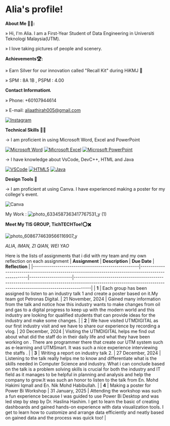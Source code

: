 # Alia's profile!

**About Me 👩‍🎓:**

» Hi, I'm Alia. I am a First-Year Student of Data Engineering in Universiti Teknologi Malaysia(UTM).

» I love taking pictures of people and scenery.

**Achievements🏆:**

» Earn Silver for our innovation called "Recall Kit" during HiKMJ 🥈

» SPM : 8A 1B , PSPM : 4.00 



**Contact Information📞**

» Phone: +60107944614

» E-mail: aliaathirah005@gmail.com 

 [![Instagram](https://img.shields.io/badge/Instagram-pink?logo=instagram&style=for-the-badge)](https://www.instagram.com/nraliiyoo?igsh=MXNjY3luMXVwbzc4MA%3D%3D&utm_source=qr)




**Technical Skills 👩‍💻**

→ I am proficient in using Microsoft Word, Excel and PowerPoint

[![Microsoft Word](https://img.shields.io/badge/Microsoft%20Word-0078D4?style=for-the-badge&logo=microsoft-word&logoColor=white)](https://www.microsoft.com)
[![Microsoft Excel](https://img.shields.io/badge/Microsoft%20Excel-217346?style=for-the-badge&logo=microsoft-excel&logoColor=white)](https://www.microsoft.com)
[![Microsoft PowerPoint](https://img.shields.io/badge/Microsoft%20PowerPoint-B7472A?style=for-the-badge&logo=microsoft-powerpoint&logoColor=white)](https://www.microsoft.com)


→ I have knowledge about VsCode, DevC++, HTML and Java

[![VSCode](https://img.shields.io/badge/VSCode-007ACC?style=for-the-badge&logo=visual-studio-code&logoColor=white)](https://code.visualstudio.com/)
[![HTML5](https://img.shields.io/badge/HTML5-E34F26?style=for-the-badge&logo=html5&logoColor=white)](https://developer.mozilla.org/en-US/docs/Web/HTML)
[![Java](https://img.shields.io/badge/Java-007396?style=for-the-badge&logo=java&logoColor=white)](https://www.oracle.com/java/)



**Design Tools 🎨**

→ I am proficient at using Canva. I have experienced making a poster for my college's event.

![Canva](https://img.shields.io/badge/Canva-FFCC00?style=for-the-badge&logo=canva&logoColor=white)


My Work : 
![photo_6334587363417767531_y (1)](https://github.com/user-attachments/assets/2dbebf40-93fe-4895-9143-543bf71da7ce)







**Meet My TIS GROUP, TichTECHToe!⭕✖️**

![photo_6086774639566116907_y](https://github.com/user-attachments/assets/b990e411-1773-4773-b2ad-ba99c632c2c3)



*ALIA, IMAN, ZI QIAN, WEI YAO*


Here is the lists of assignments that i did with my team and my own reflection on each assignment
| **Assignment**                                     | **Description**                                                                                     | **Due Date**        | **Reflection**                                                                                                                                                      |
|----------------------------------------------------|-----------------------------------------------------------------------------------------------------|---------------------|--------------------------------------------------------------------------------------------------------------------------------------------------------------------|
| **1**               | Each group has been assigned to listen to an industry talk 1 and create a poster based on it.My team got Petronas Digital.               | 21 November, 2024   | Gained many information from the talk and notice how this industry wants to make changes from oil and gas to a digital progress to keep up with the modern world and this industry are looking for qualified students that can provide ideas for the industry and make some changes. |
| **2**    | We have  visited UTMDIGITAL as our first industry visit and we have to share our experience by recording a vlog. | 20 December, 2024       | Visiting the UTMDIGITAL helps me find out about what did the staff do in their daily life and what they have been working on . There are programmer there that create our UTM system such as e-learning and UTMSmart. It was such a nice experience interviewing the staffs .    |
| **3**                    | Writing a report on industry talk 2.                       | 27 December, 2024    | Listening to the talk really helps me to know and differentiate what is the skills needed in Computer Science and industry. What i can conclude based on the talk is a problem solving skills is crucial for both the industry and IT field as it manages to be helpful in planning and analysis and help the company to grow.It was such an honor to listen to the talk from En. Mohd Hakimi Iqmall and En. Nik Mohd Habibullah. |
| **4**                    | Making a poster for Power Bi Workshop                       | 31 January, 2025   | Attending the workshop was such a fun experience because I was guided to use Power Bi Desktop and was led step by step by Dr. Haslina Hashim. I get to learn the basic of creating dashboards and gained hands-on experience with data visualization tools. I get to learn how to customize and arrange data efficiently and neatly based on gained data and the process was quick too! |




